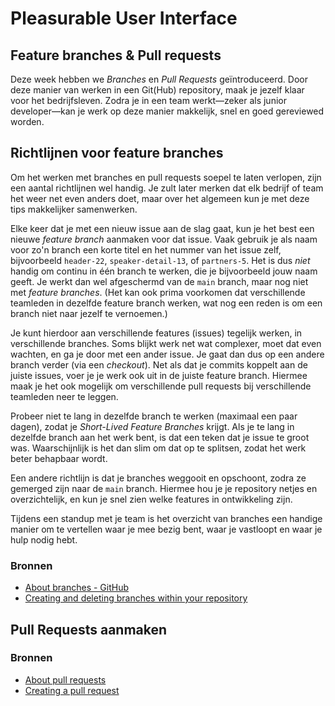 # Pleasurable User Interface

## Feature branches & Pull requests

Deze week hebben we _Branches_ en _Pull Requests_ geïntroduceerd. Door deze manier van werken in een Git(Hub) repository, maak je jezelf klaar voor het bedrijfsleven. Zodra je in een team werkt—zeker als junior developer—kan je werk op deze manier makkelijk, snel en goed gereviewed worden.

## Richtlijnen voor feature branches

Om het werken met branches en pull requests soepel te laten verlopen, zijn een aantal richtlijnen wel handig. Je zult later merken dat elk bedrijf of team het weer net even anders doet, maar over het algemeen kun je met deze tips makkelijker samenwerken.

Elke keer dat je met een nieuw issue aan de slag gaat, kun je het best een nieuwe _feature branch_ aanmaken voor dat issue. Vaak gebruik je als naam voor zo'n branch een korte titel en het nummer van het issue zelf, bijvoorbeeld `header-22`, `speaker-detail-13`, of `partners-5`. Het is dus _niet_ handig om continu in één branch te werken, die je bijvoorbeeld jouw naam geeft. Je werkt dan wel afgeschermd van de `main` branch, maar nog niet met _feature branches_. (Het kan ook prima voorkomen dat verschillende teamleden in dezelfde feature branch werken, wat nog een reden is om een branch niet naar jezelf te vernoemen.)

Je kunt hierdoor aan verschillende features (issues) tegelijk werken, in verschillende branches. Soms blijkt werk net wat complexer, moet dat even wachten, en ga je door met een ander issue. Je gaat dan dus op een andere branch verder (via een _checkout_). Net als dat je commits koppelt aan de juiste issues, voer je je werk ook uit in de juiste feature branch. Hiermee maak je het ook mogelijk om verschillende pull requests bij verschillende teamleden neer te leggen.

Probeer niet te lang in dezelfde branch te werken (maximaal een paar dagen), zodat je _Short-Lived Feature Branches_ krijgt. Als je te lang in dezelfde branch aan het werk bent, is dat een teken dat je issue te groot was. Waarschijnlijk is het dan slim om dat op te splitsen, zodat het werk beter behapbaar wordt.

Een andere richtlijn is dat je branches weggooit en opschoont, zodra ze gemerged zijn naar de `main` branch. Hiermee hou je je repository netjes en overzichtelijk, en kun je snel zien welke features in ontwikkeling zijn.

Tijdens een standup met je team is het overzicht van branches een handige manier om te vertellen waar je mee bezig bent, waar je vastloopt en waar je hulp nodig hebt.

### Bronnen

- [About branches - GitHub](https://docs.github.com/en/pull-requests/collaborating-with-pull-requests/proposing-changes-to-your-work-with-pull-requests/about-branches)
- [Creating and deleting branches within your repository](https://docs.github.com/en/pull-requests/collaborating-with-pull-requests/proposing-changes-to-your-work-with-pull-requests/creating-and-deleting-branches-within-your-repository)

## Pull Requests aanmaken


### Bronnen

- [About pull requests](https://docs.github.com/en/pull-requests/collaborating-with-pull-requests/proposing-changes-to-your-work-with-pull-requests/about-pull-requests)
- [Creating a pull request](https://docs.github.com/en/pull-requests/collaborating-with-pull-requests/proposing-changes-to-your-work-with-pull-requests/creating-a-pull-request?tool=webui)

<!--

Leren hoe je dit kan mergen met een pull request en review
Hoe schrijf je een nette pull request?


-------  

Dus eerst deze week lekker stoeien zelf
 
Woensdag het hele concept van pull requests aanmaken helemaal uitkleden
Vrijdag het concept van pull requests reviewen helemaal uitkleden
 
Woensdag -> vraagt begeleiding waar nodig
Vrijdag -> geeft feedback aan teamleden + verwerkt ontvangen feedback

 

-->
